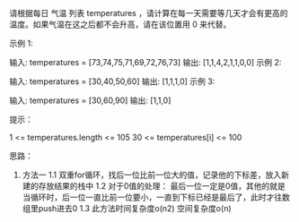请根据每日 气温 列表 temperatures ，请计算在每一天需要等几天才会有更高的温度。如果气温在这之后都不会升高，请在该位置用 0 来代替。

示例 1:

输入: temperatures = [73,74,75,71,69,72,76,73]
输出: [1,1,4,2,1,1,0,0]
示例 2:

输入: temperatures = [30,40,50,60]
输出: [1,1,1,0]
示例 3:

输入: temperatures = [30,60,90]
输出: [1,1,0]
 

提示：

1 <= temperatures.length <= 105
30 <= temperatures[i] <= 100

思路：
1. 方法一
  1.1 双重for循环，找后一位比前一位大的值，记录他的下标差，放入新建的存放结果的栈中
  1.2 对于0值的处理： 最后一位一定是0值，其他的就是当循环时，后一位一直比前一位要小，一直到下标已经是最后了，此时才往数组里push进去0
  1.3 此方法时间复杂度o(n2) 空间复杂度o(n)
